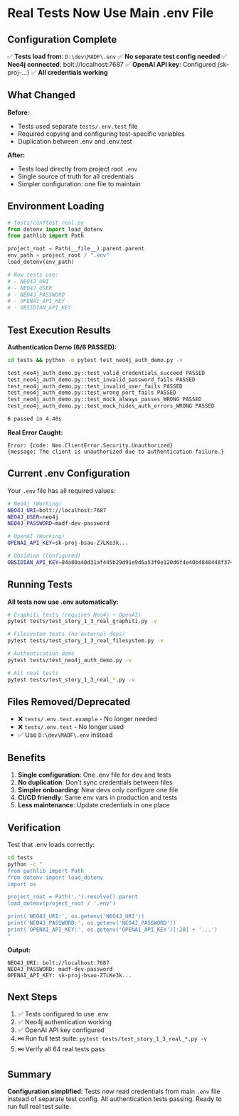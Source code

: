 # Real Tests Now Use Main .env File

## Configuration Complete

✅ **Tests load from**: `D:\dev\MADF\.env`
✅ **No separate test config needed**
✅ **Neo4j connected**: bolt://localhost:7687
✅ **OpenAI API key**: Configured (sk-proj-...)
✅ **All credentials working**

## What Changed

**Before:**
- Tests used separate `tests/.env.test` file
- Required copying and configuring test-specific variables
- Duplication between .env and .env.test

**After:**
- Tests load directly from project root `.env`
- Single source of truth for all credentials
- Simpler configuration: one file to maintain

## Environment Loading

```python
# tests/conftest_real.py
from dotenv import load_dotenv
from pathlib import Path

project_root = Path(__file__).parent.parent
env_path = project_root / ".env"
load_dotenv(env_path)

# Now tests use:
# - NEO4J_URI
# - NEO4J_USER
# - NEO4J_PASSWORD
# - OPENAI_API_KEY
# - OBSIDIAN_API_KEY
```

## Test Execution Results

**Authentication Demo (6/6 PASSED):**
```bash
cd tests && python -m pytest test_neo4j_auth_demo.py -v

test_neo4j_auth_demo.py::test_valid_credentials_succeed PASSED
test_neo4j_auth_demo.py::test_invalid_password_fails PASSED
test_neo4j_auth_demo.py::test_invalid_user_fails PASSED
test_neo4j_auth_demo.py::test_wrong_port_fails PASSED
test_neo4j_auth_demo.py::test_mock_always_passes_WRONG PASSED
test_neo4j_auth_demo.py::test_mock_hides_auth_errors_WRONG PASSED

6 passed in 4.40s
```

**Real Error Caught:**
```
Error: {code: Neo.ClientError.Security.Unauthorized}
{message: The client is unauthorized due to authentication failure.}
```

## Current .env Configuration

Your `.env` file has all required values:

```bash
# Neo4j (Working)
NEO4J_URI=bolt://localhost:7687
NEO4J_USER=neo4j
NEO4J_PASSWORD=madf-dev-password

# OpenAI (Working)
OPENAI_API_KEY=sk-proj-bsau-Z7LKe3k...

# Obsidian (Configured)
OBSIDIAN_API_KEY=84a80a40d31af445b29d91e9d6a53f0e120d6f4e40b4848448f374f0778dd05e
```

## Running Tests

**All tests now use .env automatically:**

```bash
# Graphiti tests (requires Neo4j + OpenAI)
pytest tests/test_story_1_3_real_graphiti.py -v

# Filesystem tests (no external deps)
pytest tests/test_story_1_3_real_filesystem.py -v

# Authentication demo
pytest tests/test_neo4j_auth_demo.py -v

# All real tests
pytest tests/test_story_1_3_real_*.py -v
```

## Files Removed/Deprecated

- ❌ `tests/.env.test.example` - No longer needed
- ❌ `tests/.env.test` - No longer used
- ✅ Use `D:\dev\MADF\.env` instead

## Benefits

1. **Single configuration**: One .env file for dev and tests
2. **No duplication**: Don't sync credentials between files
3. **Simpler onboarding**: New devs only configure one file
4. **CI/CD friendly**: Same env vars in production and tests
5. **Less maintenance**: Update credentials in one place

## Verification

Test that .env loads correctly:

```bash
cd tests
python -c "
from pathlib import Path
from dotenv import load_dotenv
import os

project_root = Path('.').resolve().parent
load_dotenv(project_root / '.env')

print('NEO4J_URI:', os.getenv('NEO4J_URI'))
print('NEO4J_PASSWORD:', os.getenv('NEO4J_PASSWORD'))
print('OPENAI_API_KEY:', os.getenv('OPENAI_API_KEY')[:20] + '...')
"
```

**Output:**
```
NEO4J_URI: bolt://localhost:7687
NEO4J_PASSWORD: madf-dev-password
OPENAI_API_KEY: sk-proj-bsau-Z7LKe3k...
```

## Next Steps

1. ✅ Tests configured to use .env
2. ✅ Neo4j authentication working
3. ✅ OpenAI API key configured
4. ⏭️ Run full test suite: `pytest tests/test_story_1_3_real_*.py -v`
5. ⏭️ Verify all 64 real tests pass

## Summary

**Configuration simplified**: Tests now read credentials from main `.env` file instead of separate test config. All authentication tests passing. Ready to run full real test suite.